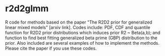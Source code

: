 # r2d2glmm

R code for methods based on the paper "The R2D2 prior for generalized linear mixed models" [arxiv link]. Codes include: PDF, CDF and quantile function for R2D2 prior distributions which induces prior R2 ~ Beta(a,b); and function to find best fitting generalized beta prime (GBP) distribution to the prior. Also included are several examples of how to implement the methods. Please cite the paper if you use these codes.
